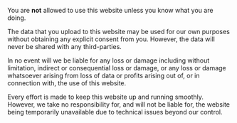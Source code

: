 You are **not** allowed to use this website unless you know what you are doing.

The data that you upload to this website may be used for our own
purposes without obtaining any explicit consent from you.
However, the data will never be shared with any third-parties.

In no event will we be liable for any loss or damage including without
limitation, indirect or consequential loss or damage, or any loss or
damage whatsoever arising from loss of data or profits arising out of,
or in connection with, the use of this website.

Every effort is made to keep this website up and running smoothly.
However, we take no responsibility for, and will not be liable for,
the website being temporarily unavailable due to technical issues beyond
our control.
